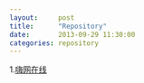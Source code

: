 ```yaml
---
layout:     post
title:      "Repository"
date:       2013-09-29 11:30:00
categories: repository
---
```


1.[嗨网在线]

[嗨网在线]:http://higrid.net